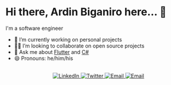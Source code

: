 # Hi there, Ardin Biganiro here... 👋

I'm a software engineer

- 🔭 I’m currently working on personal projects
- 🧑‍💻 I’m looking to collaborate on open source projects
- 💬 Ask me about [Flutter](https://flutter.dev) and [C#](https://docs.microsoft.com/en-us/dotnet/csharp/)
- 😄 Pronouns: he/him/his

<!-- ## Languages

![Top Langs](https://github-readme-stats.vercel.app/api/top-langs/?username=ardinbig)

### Github Stats
[![Ardin's Github Stats](https://github-readme-stats.vercel.app/api?username=ardinbig&count_private=true&theme=default&show_icons=true)](https://github.com/ardinbig)  -->


</br>

<div align="center">
    <a href="https://www.linkedin.com/in/ardinbig">
        <img alt="LinkedIn" src="https://img.shields.io/badge/LinkedIn-ardinbig-blue?style=flat-square&logo=linkedin">
    </a>
    <a href="https://twitter.com/ArdinBiganiro">
        <img alt="Twitter" src="https://img.shields.io/badge/Twitter-ArdinBiganiro-blue?style=flat-square&logo=twitter">
    </a>
    <a href="mailto:ardinbig@gmail.com">
        <img alt="Email" src="https://img.shields.io/badge/Email-ardinbig@gmail.com-orange?style=flat-square&logo=Gmail">
    </a>
    <a href="mailto:ardinbig@outlook.com"><img alt="Email" src="https://img.shields.io/badge/Email-ardinbig@outlook.com-red?style=flat-square&logo=Microsoft%20Outlook">
    </a>   
</div>

<!-- [Profile views](https://gpvc.arturio.dev/ardinbig)  
